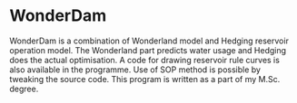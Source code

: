 # WonderDam
WonderDam is a combination of Wonderland model and Hedging reservoir operation model.
The Wonderland part predicts water usage and Hedging does the actual optimisation.
A code for drawing reservoir rule curves is also available in the programme.
Use of SOP method is possible by tweaking the source code.
This program is written as a part of my M.Sc. degree.
